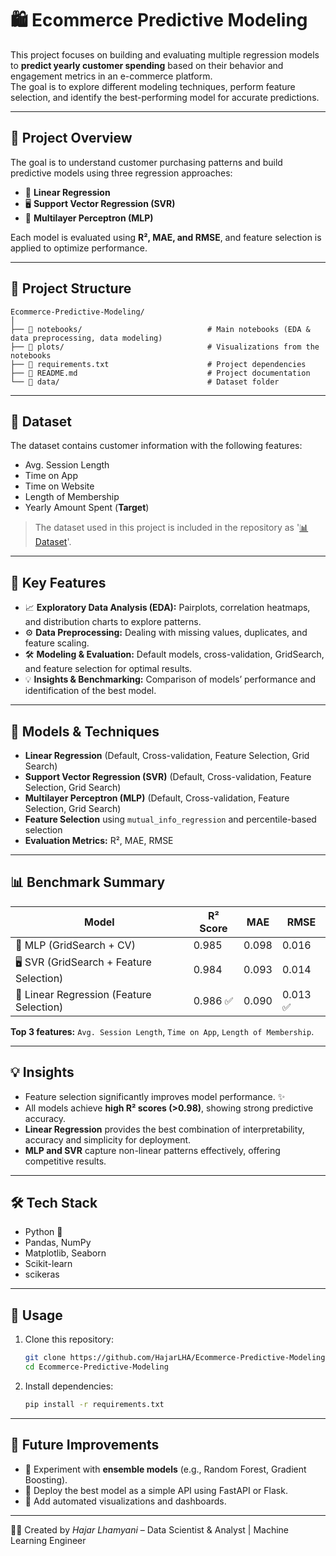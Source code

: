 # 🛍️ Ecommerce Predictive Modeling

This project focuses on building and evaluating multiple regression models to **predict yearly customer spending** based on their behavior and engagement metrics in an e-commerce platform.  
The goal is to explore different modeling techniques, perform feature selection, and identify the best-performing model for accurate predictions.

---

## 📝 Project Overview

The goal is to understand customer purchasing patterns and build predictive models using three regression approaches:

- 🤖 **Linear Regression**  
- 🖥️ **Support Vector Regression (SVR)**  
- 🧠 **Multilayer Perceptron (MLP)**

Each model is evaluated using **R², MAE, and RMSE**, and feature selection is applied to optimize performance.

---

## 📁 Project Structure

```
Ecommerce-Predictive-Modeling/
│
├── 📂 notebooks/                            # Main notebooks (EDA & data preprocessing, data modeling)
├── 📂 plots/                                # Visualizations from the notebooks 
├── 📄 requirements.txt                      # Project dependencies
├── 📄 README.md                             # Project documentation
└── 📂 data/                                 # Dataset folder 
```

---

## 📂 Dataset

The dataset contains customer information with the following features:

- Avg. Session Length  
- Time on App  
- Time on Website  
- Length of Membership  
- Yearly Amount Spent (**Target**)  

> The dataset used in this project is included in the repository as '[📊 Dataset](data/Clients_Ecommerce.csv)'.

---

## 🔑 Key Features

- 📈 **Exploratory Data Analysis (EDA):** Pairplots, correlation heatmaps, and distribution charts to explore patterns.  
- ⚙️ **Data Preprocessing:** Dealing with missing values, duplicates, and feature scaling.  
- 🛠️ **Modeling & Evaluation:** Default models, cross-validation, GridSearch, and feature selection for optimal results.  
- 💡 **Insights & Benchmarking:** Comparison of models’ performance and identification of the best model.  

---

## 🧰 Models & Techniques

- **Linear Regression** (Default, Cross-validation, Feature Selection, Grid Search)  
- **Support Vector Regression (SVR)** (Default, Cross-validation, Feature Selection, Grid Search)  
- **Multilayer Perceptron (MLP)** (Default, Cross-validation, Feature Selection, Grid Search)  
- **Feature Selection** using `mutual_info_regression` and percentile-based selection  
- **Evaluation Metrics:** R², MAE, RMSE

---

## 📊 Benchmark Summary

| Model | R² Score | MAE | RMSE |
|-------|----------|-----|------|
| 🧠 MLP (GridSearch + CV) | 0.985 | 0.098 | 0.016 |
| 🖥️ SVR (GridSearch + Feature Selection) | 0.984 | 0.093 | 0.014 |
| 🤖 Linear Regression (Feature Selection) | 0.986 ✅ | 0.090 | 0.013 ✅ |

**Top 3 features:** `Avg. Session Length`, `Time on App`, `Length of Membership`.

---

## 💡 Insights

- Feature selection significantly improves model performance. ✨  
- All models achieve **high R² scores (>0.98)**, showing strong predictive accuracy.  
- **Linear Regression** provides the best combination of interpretability, accuracy and simplicity for deployment.  
- **MLP and SVR** capture non-linear patterns effectively, offering competitive results.  

---

## 🛠️ Tech Stack

- Python 🐍  
- Pandas, NumPy  
- Matplotlib, Seaborn  
- Scikit-learn
- scikeras

---

## 🚀 Usage

1. Clone this repository:
   ```bash
   git clone https://github.com/HajarLHA/Ecommerce-Predictive-Modeling.git
   cd Ecommerce-Predictive-Modeling
   ```

2. Install dependencies:
   ```bash
   pip install -r requirements.txt
   ```

---

## 📝 Future Improvements

- 🔸 Experiment with **ensemble models** (e.g., Random Forest, Gradient Boosting).  
- 🔸 Deploy the best model as a simple API using FastAPI or Flask.  
- 🔸 Add automated visualizations and dashboards.

---

👩‍💻 Created by *Hajar Lhamyani* – Data Scientist & Analyst | Machine Learning Engineer

